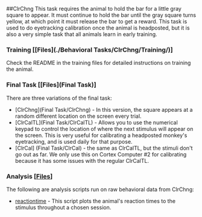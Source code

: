 ##ClrChng
This task requires the animal to hold the bar for a little gray square to appear.  It must continue to hold the bar until the gray square turns yellow, at which point it must release the bar to get a reward.  This task is used to do eyetracking calibration once the animal is headposted, but it is also a very simple task that all animals learn in early training.

### Training [[Files](./Behavioral Tasks/ClrChng/Training/)]
Check the README in the training files for detailed instructions on training the animal.

### Final Task [[Files](Final Task)]
There are three variations of the final task:

* [ClrChng](Final Task/ClrChng) - In this version, the square appears at a random different location on the screen every trial.
* [ClrCalTL](Final Task/ClrCalTL) - Allows you to use the numerical keypad to control the location of where the next stimulus will appear on the screen.  This is very useful for calibrating a headposted monkey's eyetracking, and is used daily for that purpose.
* [ClrCal] (Final Task/ClrCal) - the same as ClrCalTL, but the stimuli don't go out as far.  We only use this on Cortex Computer #2 for calibrating because it has some issues with the regular ClrCalTL.

### Analysis [[Files](Analysis)]
The following are analysis scripts run on raw behavioral data from ClrChng:
* [reactiontime](Analysis/reactiontime.m) - This script plots the animal's reaction times to the stimulus throughout a chosen session.


